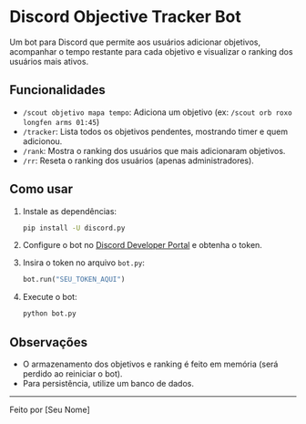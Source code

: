 # Discord Objective Tracker Bot

Um bot para Discord que permite aos usuários adicionar objetivos, acompanhar o tempo restante para cada objetivo e visualizar o ranking dos usuários mais ativos.

## Funcionalidades

- `/scout objetivo mapa tempo`: Adiciona um objetivo (ex: `/scout orb roxo longfen arms 01:45`)
- `/tracker`: Lista todos os objetivos pendentes, mostrando timer e quem adicionou.
- `/rank`: Mostra o ranking dos usuários que mais adicionaram objetivos.
- `/rr`: Reseta o ranking dos usuários (apenas administradores).

## Como usar

1. Instale as dependências:
   ```bash
   pip install -U discord.py
   ```

2. Configure o bot no [Discord Developer Portal](https://discord.com/developers/applications) e obtenha o token.

3. Insira o token no arquivo `bot.py`:
   ```python
   bot.run("SEU_TOKEN_AQUI")
   ```

4. Execute o bot:
   ```bash
   python bot.py
   ```

## Observações

- O armazenamento dos objetivos e ranking é feito em memória (será perdido ao reiniciar o bot).
- Para persistência, utilize um banco de dados.

---

Feito por [Seu Nome]
